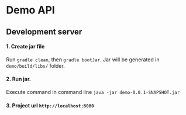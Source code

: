 # Demo API

## Development server

#### 1. Create jar file
Run `gradle clean`, then `gradle bootJar`. Jar will be generated in `demo/build/libs/` folder.

#### 2. Run jar.
Execute command in command line `java -jar demo-0.0.1-SNAPSHOT.jar`

#### 3. Project url `http://localhost:8080`
